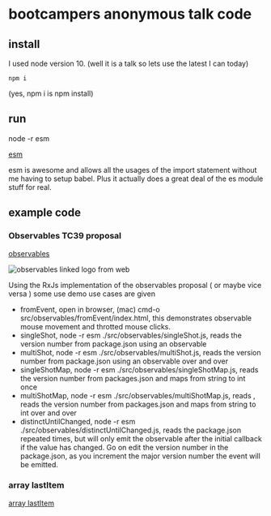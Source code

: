 # bootcampers anonymous talk code

## install
I used node version 10. (well it is a talk so lets use the latest I can today)

```
npm i
```

(yes, npm i is npm install)

## run

node -r esm

[esm](https://www.npmjs.com/package/esm)

esm is awesome and allows all the usages of the import statement without me having
to setup babel. Plus it actually does a great deal of the es module stuff for real.


## example code

###  Observables TC39 proposal
[observables](https://github.com/tc39/proposal-observable)

![observables linked logo from web](https://rxjs-dev.firebaseapp.com/assets/images/logos/logo.png "Observables image item")


Using the RxJs implementation of the observables proposal ( or maybe vice versa ) some use demo use cases are given

- fromEvent, open in browser, (mac) cmd-o src/observables/fromEvent/index.html, this demonstrates observable
mouse movement and throtted mouse clicks.
- singleShot, node -r esm ./src/observables/singleShot.js, reads the version number from
package.json using an observable
- multiShot,  node -r esm ./src/observables/multiShot.js, reads the version number from
package.json using an observable over and over
- singleShotMap, node -r esm ./src/observables/singleShotMap.js, reads the version number
from packages.json and maps from string to int once
- multiShotMap, node -r esm ./src/observables/multiShotMap.js, reads , reads the version number
from packages.json and maps from string to int over and over
- distinctUntilChanged, node -r esm ./src/observables/distinctUntilChanged.js, reads the package.json
repeated times, but will only emit the observable after the initial callback if the value has
changed. Go on edit the version number in the package.json, as you increment the major version
number the event will be emitted.


### array lastItem
[array lastItem](https://github.com/keithamus/proposal-array-last)

